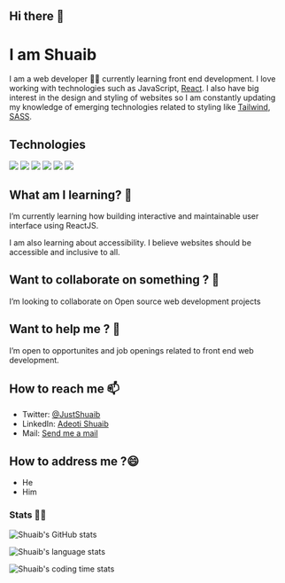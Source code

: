 ## Hi there 👋

# I am Shuaib

<!-- [![Twitter: Shuaib](https://img.shields.io/twitter/follow/JustShuaib?style=social)](https://twitter.com/JustShuaib) -->

I am a web developer 🧑‍💻 currently learning front end development.
I love working with technologies such as JavaScript, [React](https://reactjs.org/).
I also have big interest in the design and styling of websites so I am constantly updating my knowledge of emerging technologies related to styling like [Tailwind](https://tailwindcss.com/), [SASS](https://sass-lang.com/).

## Technologies

![](https://img.shields.io/badge/HTML-informational?style=flat&logo=html5&logoColor=white&color=E34F26)
![](https://img.shields.io/badge/CSS-informational?style=flat&logo=css3&logoColor=white&color=1572B6)
![](https://img.shields.io/badge/Tailwind_CSS-06B6D4?style=flat&logo=tailwind-css&logoColor=white)
![](https://img.shields.io/badge/SASS-informational?style=flat&logo=sass&logoColor=white&color=CC6699)
![](https://img.shields.io/badge/JavaScript-F7DF1E?style=flat&logo=javascript&logoColor=white&color=F7DF1E)
![](https://img.shields.io/badge/ReactJS-61DAFB?style=flat&logo=react&logoColor=white)

## What am I learning? 🌱

I’m currently learning how building interactive and maintainable user interface using ReactJS.

I am also learning about accessibility. I believe websites should be accessible and inclusive to all.

## Want to collaborate on something ? 👯

I’m looking to collaborate on Open source web development projects

## Want to help me ? 🤔

I’m open to opportunites and job openings related to front end web development.

## How to reach me 📫

- Twitter: [@JustShuaib](https://twitter.com/JustShuaib)
- LinkedIn: [Adeoti Shuaib](https://www.linkedin.com/in/adeoti-shuaib-55576b186)
- Mail: [Send me a mail](mailto:adeotishuaib2001@gmail.com)

## How to address me ?😄

- He
- Him

### Stats 🧑‍💻

![Shuaib's GitHub stats](https://github-readme-stats.vercel.app/api?username=justshuaib&show_icons=true&theme=radical&hide=issues,contribs)

![Shuaib's language stats](https://github-readme-stats.vercel.app/api/top-langs/?username=justshuaib&langs_count=10&layout=compact&theme=radical)

![Shuaib's coding time stats](https://github-readme-stats.vercel.app/api/wakatime?username=JustShuaib&theme=radical&layout=compact)

